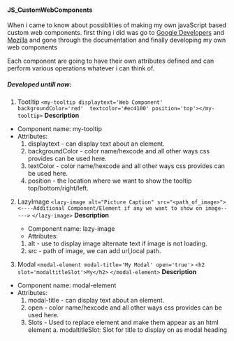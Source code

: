 ﻿#### JS_CustomWebComponents
When i came to know about possiblities of making my own javaScript based custom web components.
first thing i did was go to [Google Developers](https://developers.google.com/web/fundamentals/web-components/) and [Mozilla](https://developer.mozilla.org/en-US/docs/Web/Web_Components) and gone 
through the documentation and finally developing my own web components

Each component are going to have their own attributes defined and can perform various operations whatever i can think of.

##### Developed untill now:
   1. Tootltip 
   `<my-tooltip displaytext='Web Component' backgroundColor='red'  textcolor='#ec4100' position='top'></my-tooltip>`
   **Description**
   * Component name: my-tooltip
   * Attributes: 
      1. displaytext - can display text about an element.
      2. backgroundColor - color name/hexcode and all other ways css provides can be used here.
      3. textColor - color name/hexcode and all other ways css provides can be used here.
      4. position - the location where we want to show the tooltip top/bottom/right/left.
   
   2. LazyImage
      `<lazy-image alt="Picture Caption" src="<path_of_image>">`
         `<----Additional Component/Element if any we want to show on image----->`
      `</lazy-image>`
      **Description**
      * Component name: lazy-image
      * Attributes:
       1. alt - use to display image alternate text if image is not loading.
       2. src - path of image, we can add url,local path.

   3. Modal
      `<modal-element modal-title='My Modal' open='true'>`
   		`<h2 slot='modaltitleSlot'>My</h2>`
   	`</modal-element>`
   **Description**
   * Component name: modal-element
   * Attributes: 
      1. modal-title - can display text about an element.
      2. open - color name/hexcode and all other ways css provides can be used here.
      3. Slots - Used to replace element and make them appear as an html element
         a. modaltitleSlot: Slot for title to display on as modal heading 

